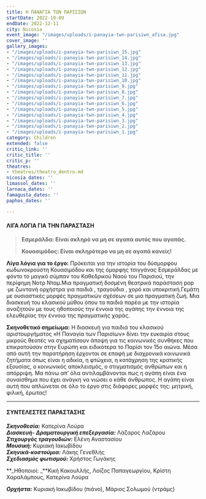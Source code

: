 ```yaml
---
title: Η ΠΑΝΑΓΙΑ ΤΩΝ ΠΑΡΙΣΙΩΝ
startDate: 2022-10-09
endDate: 2022-12-11
city: Nicosia
event_image: "/images/uploads/i-panayia-twn-parisiwn_afisa.jpg"
cover_image: ''
gallery_images:
- "/images/uploads/i-panayia-twn-parisiwn_15.jpg"
- "/images/uploads/i-panayia-twn-parisiwn_14.jpg"
- "/images/uploads/i-panayia-twn-parisiwn_13.jpg"
- "/images/uploads/i-panayia-twn-parisiwn_12.jpg"
- "/images/uploads/i-panayia-twn-parisiwn_11.jpg"
- "/images/uploads/i-panayia-twn-parisiwn_10.jpg"
- "/images/uploads/i-panayia-twn-parisiwn_9.jpg"
- "/images/uploads/i-panayia-twn-parisiwn_8.jpg"
- "/images/uploads/i-panayia-twn-parisiwn_7.jpg"
- "/images/uploads/i-panayia-twn-parisiwn_6.jpg"
- "/images/uploads/i-panayia-twn-parisiwn_5.jpg"
- "/images/uploads/i-panayia-twn-parisiwn_4.jpg"
- "/images/uploads/i-panayia-twn-parisiwn_3.jpg"
- "/images/uploads/i-panayia-twn-parisiwn_2.jpg"
- "/images/uploads/i-panayia-twn-parisiwn_1.jpg"
category: Children
extended: false
critic_link: ''
critic_title: ''
critic_p: ''
theatres:
- theatres/theatro_dentro.md
nicosia_dates: ''
limassol_dates: ''
larnaca_dates: ''
famagusta_dates: ''
paphos_dates: ''

---
```

#### ΛΙΓΑ ΛΟΓΙΑ ΓΙΑ ΤΗΝ ΠΑΡΑΣΤΑΣΗ

> **Εσμεράλδα: Είναι σκληρό να μη σε αγαπά αυτός που αγαπάς.**
>
> **Κουασιμόδος: Είναι σκληρότερο να μη σε αγαπά κανείς!**

**Λίγα λόγια για το έργο:** Πρόκειται για την ιστορία του δύσμορφου κωδωνοκρούστη Κουασιμόδου και της όμορφης τσιγγάνας Εσμεράλδας με φόντο το μαγικό σύμπαν του Καθεδρικού Ναού του Παρισιού, την περίφημη Νοτρ Νταμ.Μια πραγματική δοσμένη θεατρικά παράσταση pop ·με ζωντανή ορχήστρα για παιδιά , τραγούδια , χορό και υποκριτική.Γεμάτη με ουσιαστικές μορφές πραγματικών σχέσεων σε μια πραγματική ζωή. Μια διασκευή του κλασικού μύθου όπου τα παιδιά παρέα με την ιστορία αναζητούν με τους ηθοποιούς την έννοια της αγάπης την έννοια της ελευθερίας την έννοια της πραγματικής χαράς.

**Σκηνοθετικό σημείωμα:** Η διασκευή για παιδιά του κλασικού αριστουργήματος «Η Παναγία των Παρισίων» δίνει την ευκαιρία στους μικρούς θεατές να σχηματίσουν άποψη για τις κοινωνικές συνθήκες που επικρατούσαν στην Ευρώπη και ειδικότερα το Παρίσι τον 15ο αιώνα. Μέσα από αυτή την παρατήρηση έρχονται σε επαφή με διαχρονικά κοινωνικά ζητήματα όπως είναι η αδικία, η φτώχεια, η κατάχρηση της κρατικής εξουσίας, ο κοινωνικός αποκλεισμός, ο στιγματισμός ανθρώπων και η απόρριψη. Μα πάνω απ’ όλα αντιλαμβάνονται πως η αγάπη είναι ένα συναίσθημα που έχει ανάγκη να νιώσει ο κάθε άνθρωπος. Η αγάπη είναι αυτή που απλώνεται σε όλο το έργο στις διάφορες μορφές της: μητρική, φιλική, έρωτας!

***

#### ΣΥΝΤΕΛΕΣΤΕΣ ΠΑΡΑΣΤΑΣΗΣ

**_Σκηνοθεσία:_** Κατερίνα Λούρα  
**_Διασκευή- Δραματουργική επεξεργασία:_** Λάζαρος Λαζάρου  
**_Στιχουργός τραγουδιών:_** Eλένη Αναστασίου  
**_Μουσική:_** Kυριακή Ιακωβίδου  
**_Σκηνικά-κοστούμια:_** Λάκης Γενεθλής  
**_Σχεδιασμός φωτισμού:_** Χρήστος Γωγάκης

**_Ηθοποιοί: _**Kική Κακουλλής, Λοίζος Παπαγεωργίου, Κρίστη Χαραλάμπους, Κατερίνα Λούρα

**_Ορχήστα:_** Κυριακή Ιακωβίδου (πιάνο), Μάριος Σολωμού (ντράμς)